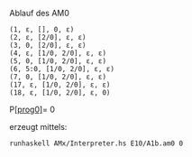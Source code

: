 Ablauf des AM0
```
(1, ε, [], 0, ε)
(2, ε, [2/0], ε, ε)
(3, 0, [2/0], ε, ε)
(4, ε, [1/0, 2/0], ε, ε)
(5, 0, [1/0, 2/0], ε, ε)
(6, 5:0, [1/0, 2/0], ε, ε)
(7, 0, [1/0, 2/0], ε, ε)
(17, ε, [1/0, 2/0], ε, ε)
(18, ε, [1/0, 2/0], ε, 0)
```
P[[prog0]](0)= 0

erzeugt mittels:
```
runhaskell AMx/Interpreter.hs E10/A1b.am0 0
```

